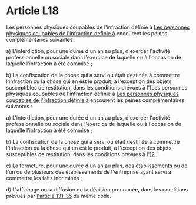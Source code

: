 # Article L18

Les personnes physiques coupables de l'infraction définie à [Les personnes physiques coupables de l'infraction définie à][1] encourent les peines complémentaires suivantes : 

a) L'interdiction, pour une durée d'un an au plus, d'exercer l'activité professionnelle ou sociale dans l'exercice de laquelle ou à l'occasion de laquelle l'infraction a été commise ; 

b) La confiscation de la chose qui a servi ou était destinée à commettre l'infraction ou la chose qui en est le produit, à l'exception des objets susceptibles de restitution, dans les conditions prévues à l'[Les personnes physiques coupables de l'infraction définie à [Les personnes physiques coupables de l'infraction définie à][1] encourent les peines complémentaires suivantes : 

a) L'interdiction, pour une durée d'un an au plus, d'exercer l'activité professionnelle ou sociale dans l'exercice de laquelle ou à l'occasion de laquelle l'infraction a été commise ; 

b) La confiscation de la chose qui a servi ou était destinée à commettre l'infraction ou la chose qui en est le produit, à l'exception des objets susceptibles de restitution, dans les conditions prévues à l'][2] ; 

c) La fermeture, pour une durée d'un an au plus, des établissements ou de l'un ou de plusieurs des établissements de l'entreprise ayant servi à commettre les faits incriminés ; 

d) L'affichage ou la diffusion de la décision prononcée, dans les conditions prévues par [l'article 131-35][3] du même code.

 [1]: /affichCodeArticle.do?cidTexte=LEGITEXT000006070987&idArticle=LEGIARTI000006465359&dateTexte=&categorieLien=cid
 [2]: /affichCodeArticle.do?cidTexte=LEGITEXT000006070719&idArticle=LEGIARTI000006417273&dateTexte=&categorieLien=cid
 [3]: /affichCodeArticle.do?cidTexte=LEGITEXT000006070719&idArticle=LEGIARTI000006417308&dateTexte=&categorieLien=cid